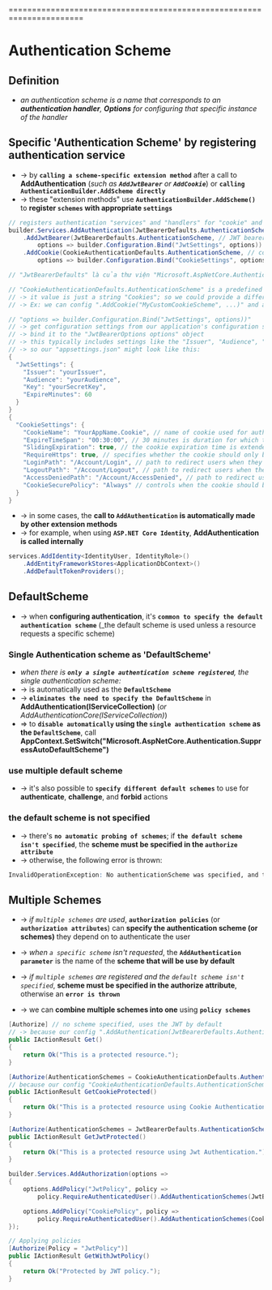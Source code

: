 ======================================================================
# Authentication Scheme

## Definition
* _an authentication scheme is a name that corresponds to an **authentication handler**, **Options** for configuring that specific instance of the handler_

## Specific 'Authentication Scheme' by registering authentication service  
* -> by **`calling a scheme-specific extension method`** after a call to **AddAuthentication** (_such as **`AddJwtBearer`** or **`AddCookie`**_) or **`calling AuthenticationBuilder.AddScheme directly`**
* -> these "extension methods" use **`AuthenticationBuilder.AddScheme()`** to **register `schemes` with appropriate `settings`** 

```cs - register "authentication service" with multiple "schemes"
// registers authentication "services" and "handlers" for "cookie" and "JWT bearer" authentication schemes
builder.Services.AddAuthentication(JwtBearerDefaults.AuthenticationScheme)
    .AddJwtBearer(JwtBearerDefaults.AuthenticationScheme, // JWT bearer authentication scheme
        options => builder.Configuration.Bind("JwtSettings", options)) 
    .AddCookie(CookieAuthenticationDefaults.AuthenticationScheme, // cookie authentication scheme
        options => builder.Configuration.Bind("CookieSettings", options));

// "JwtBearerDefaults" là của thư viện "Microsoft.AspNetCore.Authentication.JwtBearer"

// "CookieAuthenticationDefaults.AuthenticationScheme" is a predefined constant with clarity and consistency for default name of the cookie authentication scheme; 
// -> it value is just a string "Cookies"; so we could provide a different name when calling ".AddCookie()" 
// -> Ex: we can config ".AddCookie("MyCustomCookieScheme", ...)" and add "[Authorize(AuthenticationSchemes = "MyCustomCookieScheme")]" to action to use it

// "options => builder.Configuration.Bind("JwtSettings", options))" 
// -> get configuration settings from our application's configuration sources - like "appsettings.json"
// -> bind it to the "JwtBearerOptions options" object
// -> this typically includes settings like the "Issuer", "Audience", "Key", and others that are required for "JWT authentication"
// -> so our "appsettings.json" might look like this:
{
  "JwtSettings": {
    "Issuer": "yourIssuer",
    "Audience": "yourAudience",
    "Key": "yourSecretKey",
    "ExpireMinutes": 60
  }
}
{
  "CookieSettings": {
    "CookieName": "YourAppName.Cookie", // name of cookie used for authentication
    "ExpireTimeSpan": "00:30:00", // 30 minutes is duration for which the cookie is valid
    "SlidingExpiration": true, // the cookie expiration time is extended on each request, as long as the user is active
    "RequireHttps": true, // specifies whether the cookie should only be sent over HTTPS
    "LoginPath": "/Account/Login", // path to redirect users when they need to log in
    "LogoutPath": "/Account/Logout", // path to redirect users when they log out
    "AccessDeniedPath": "/Account/AccessDenied", // path to redirect users when they are denied access
    "CookieSecurePolicy": "Always" // controls when the cookie should be sent - Always, None, SameAsRequest
  }
}
```

* -> in some cases, the **call to `AddAuthentication` is automatically made by other extension methods**
* -> for example, when using **`ASP.NET Core Identity`**, **AddAuthentication is called internally**

```cs - ".AddIdentity" internally calls "AddAuthentication" with a default scheme "cookie authentication"
services.AddIdentity<IdentityUser, IdentityRole>()
    .AddEntityFrameworkStores<ApplicationDbContext>()
    .AddDefaultTokenProviders();
```

## DefaultScheme
* -> when **configuring authentication**, it's **`common to specify the default authentication scheme`** (_the default scheme is used unless a resource requests a specific scheme)

### Single Authentication scheme as 'DefaultScheme'
* _when there is **`only a single authentication scheme registered`**, the single authentication scheme:_
* -> is automatically used as the **`DefaultScheme`**
* -> **`eliminates the need to specify the DefaultScheme`** in **AddAuthentication(IServiceCollection)** (_or AddAuthenticationCore(IServiceCollection)_)
* => to **`disable automatically` using the `single authentication scheme` as the `DefaultScheme`**, call **AppContext.SetSwitch("Microsoft.AspNetCore.Authentication.SuppressAutoDefaultScheme")**

### use multiple default scheme
* -> it's also possible to **`specify different default schemes`** to use for **authenticate**, **challenge**, and **forbid** actions

### the default scheme is not specified
* -> there's **`no automatic probing of schemes`**; if **`the default scheme isn't specified`**, the **scheme must be specified in the `authorize attribute`**
* -> otherwise, the following error is thrown: 
```r
InvalidOperationException: No authenticationScheme was specified, and there was no DefaultAuthenticateScheme found. The default schemes can be set using either AddAuthentication(string defaultScheme) or AddAuthentication(Action<AuthenticationOptions> configureOptions).
```

## Multiple Schemes
* -> _if `multiple schemes` are used_, **`authorization policies`** (or **`authorization attributes`**) can **specify the authentication scheme (or schemes)** they depend on to authenticate the user
* -> _when `a specific scheme` isn't requested_, the **`AddAuthentication parameter`** is the name of the **scheme that will be use by default**
* -> _if `multiple schemes` are registered and the `default scheme isn't specified`_, **scheme must be specified in the authorize attribute**, otherwise an **`error is thrown`**

* -> we can **combine multiple schemes into one** using **`policy schemes`**

```cs - Ex: follow the example above, using "Authorization Attributes" in our controller
[Authorize] // no scheme specified, uses the JWT by default
// -> because our config ".AddAuthentication(JwtBearerDefaults.AuthenticationScheme)"
public IActionResult Get()
{
    return Ok("This is a protected resource.");
}

[Authorize(AuthenticationSchemes = CookieAuthenticationDefaults.AuthenticationScheme)] // specific scheme Cookie
// because our config "CookieAuthenticationDefaults.AuthenticationScheme" as cookie authentication scheme name
public IActionResult GetCookieProtected()
{
    return Ok("This is a protected resource using Cookie Authentication.");
}

[Authorize(AuthenticationSchemes = JwtBearerDefaults.AuthenticationScheme)] // specific scheme JWT
public IActionResult GetJwtProtected()
{
    return Ok("This is a protected resource using Jwt Authentication.");
}
```

```cs - using "Authorization Policies"
builder.Services.AddAuthorization(options =>
{
    options.AddPolicy("JwtPolicy", policy =>
        policy.RequireAuthenticatedUser().AddAuthenticationSchemes(JwtBearerDefaults.AuthenticationScheme));

    options.AddPolicy("CookiePolicy", policy =>
        policy.RequireAuthenticatedUser().AddAuthenticationSchemes(CookieAuthenticationDefaults.AuthenticationScheme));
});

// Applying policies
[Authorize(Policy = "JwtPolicy")]
public IActionResult GetWithJwtPolicy()
{
    return Ok("Protected by JWT policy.");
}
```
